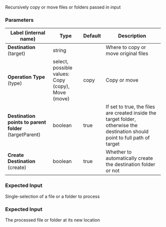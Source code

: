 
 Recursively copy or move files or folders passed in input

### Parameters
|Label (internal name)|Type|Default|Description|
|---|---|---|---|
|**Destination** (target)|string|<no value>|Where to copy or move original files|
|**Operation Type** (type)|select, possible values: Copy (copy),<br/>Move (move)|copy|Copy or move|
|**Destination points to parent folder** (targetParent)|boolean|true|If set to true, the files are created inside the target folder, otherwise the destination should point to full path of target|
|**Create Destination** (create)|boolean|true|Whether to automatically create the destination folder or not|



### Expected Input
Single-selection of a file or a folder to process


### Expected Input
The processed file or folder at its new location



